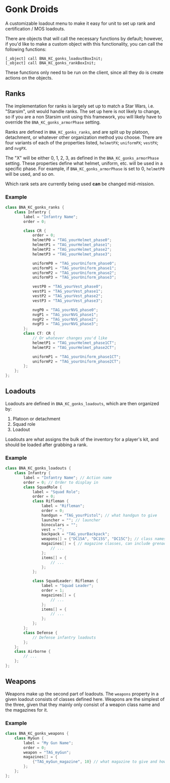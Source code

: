 # Gonk Droids
A customizable loadout menu to make it easy for unit to set up rank and certification / MOS loadouts.

There are objects that will call the necessary functions by default; however, if you'd like to make a custom object with this functionality, you can call the following functions:
```sqf
[_object] call BNA_KC_gonks_loadoutBoxInit;
[_object] call BNA_KC_gonks_rankBoxInit;
```

These functions only need to be run on the client, since all they do is create actions on the objects.

## Ranks
The implementation for ranks is largely set up to match a Star Wars, i.e. "Starsim", unit would handle ranks. The set up here is not likely to change, so if you are a non Starsim unit using this framework, you will likely have to override the `BNA_KC_gonks_armorPhase` setting.

Ranks are defined in `BNA_KC_gonks_ranks`, and are split up by platoon, detachment, or whatever other organization method you choose. There are four variants of each of the properties listed, `helmetPX`; `uniformPX`; `vestPX`; and `nvgPX`.

The "X" will be either 0, 1, 2, 3, as defined in the `BNA_KC_gonks_armorPhase` setting.
These properties define what helmet, uniform, etc. will be used in a specific phase. For example, if `BNA_KC_gonks_armorPhase` is set to 0, `helmetP0` will be used, and so on.

Which rank sets are currently being used **can** be changed mid-mission.

### Example
```cpp
class BNA_KC_gonks_ranks {
    class Infantry {
        label = "Infantry Name";
        order = 0;

        class CR {
            order = 0;
            helmetP0 = "TAG_yourHelmet_phase0";
            helmetP1 = "TAG_yourHelmet_phase1";
            helmetP2 = "TAG_yourHelmet_phase2";
            helmetP3 = "TAG_yourHelmet_phase3";

            uniformP0 = "TAG_yourUniform_phase0";
            uniformP1 = "TAG_yourUniform_phase1";
            uniformP2 = "TAG_yourUniform_phase2";
            uniformP3 = "TAG_yourUniform_phase3";

            vestP0 = "TAG_yourVest_phase0";
            vestP1 = "TAG_yourVest_phase1";
            vestP2 = "TAG_yourVest_phase2";
            vestP3 = "TAG_yourVest_phase3";

            nvgP0 = "TAG_yourNVG_phase0";
            nvgP1 = "TAG_yourNVG_phase1";
            nvgP2 = "TAG_yourNVG_phase2";
            nvgP3 = "TAG_yourNVG_phase3";
        };
        class CT: CR {
            // Or whatever changes you'd like
            helmetP1 = "TAG_yourHelmet_phase1CT";
            helmetP2 = "TAG_yourHelmet_phase2CT";

            uniformP1 = "TAG_yourUniform_phase1CT";
            uniformP2 = "TAG_yourUniform_phase2CT";
        };
    };
};
```


## Loadouts
Loadouts are defined in `BNA_KC_gonks_loadouts`, which are then organized by:
1. Platoon or detachment
2. Squad role
3. Loadout

Loadouts are what assigns the bulk of the inventory for a player's kit, and should be loaded after grabbing a rank.

### Example
```cpp
class BNA_KC_gonks_loadouts {
    class Infantry {
        label = "Infantry Name"; // Action name
        order = 0; // Order to display in
        class SquadRole {
            label = "Squad Role";
            order = 0;
            class Rifleman {
                label = "Rifleman";
                order = 0;
                handgun = "TAG_yourPistol"; // what handgun to give
                launcher = ""; // launcher
                binoculars = "";
                vest = "";
                backpack = "TAG_yourBackpack";
                weapons[] = {"DC15A", "DC15S", "DC15C"}; // class names from BNA_KC_gonks_weapons
                magazines[] = { // magazine classes, can include grenades
                    // ...
                };
                items[] = {
                    // ...
                };
            };

            class SquadLeader: Rifleman {
                label = "Squad Leader";
                order = 1;
                magazines[] = {
                    // ...
                };
                items[] = {
                    // ...
                };
            };
        };
        class Defense {
            // Defense infantry loadouts
        };
    };
    class Airborne {
        // ...
    };
};
```

## Weapons
Weapons make up the second part of loadouts. The `weapons` property in a given loadout consists of classes defined here. Weapons are the simplest of the three, given that they mainly only consist of a weapon class name and the magazines for it.

### Example
```cpp
class BNA_KC_gonks_weapons {
    class MyGun {
        label = "My Gun Name";
        order = 0;
        weapon = "TAG_myGun";
        magazines[] = {
            {"TAG_myGun_magazine", 10} // what magazine to give and how many
        };
    };
};
```
